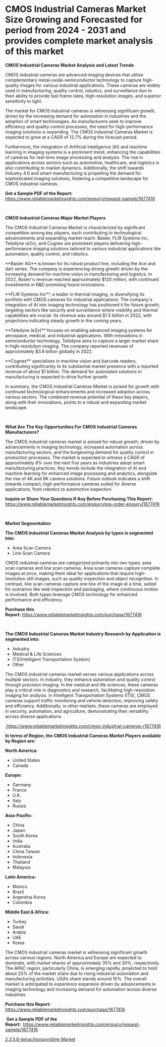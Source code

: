 <p><h1>CMOS Industrial Cameras Market Size Growing and Forecasted for period from 2024 - 2031 and provides complete market analysis of this market</h1></p><p><strong>CMOS Industrial Cameras Market Analysis and Latest Trends</strong></p>
<p><p>CMOS industrial cameras are advanced imaging devices that utilize complementary metal-oxide-semiconductor technology to capture high-quality images for various industrial applications. These cameras are widely used in manufacturing, quality control, robotics, and surveillance due to their ability to provide fast frame rates, high-resolution images, and superior sensitivity to light. </p><p>The market for CMOS industrial cameras is witnessing significant growth, driven by the increasing demand for automation in industries and the adoption of smart technologies. As manufacturers seek to improve efficiency and quality control processes, the need for high-performance imaging solutions is expanding. The CMOS Industrial Cameras Market is expected to grow at a CAGR of 12.7% during the forecast period. </p><p>Furthermore, the integration of Artificial Intelligence (AI) and machine learning in imaging systems is a prominent trend, enhancing the capabilities of cameras for real-time image processing and analysis. The rise in applications across sectors such as automotive, healthcare, and logistics is also contributing to market dynamics. Additionally, the shift towards Industry 4.0 and smart manufacturing is propelling the demand for sophisticated imaging solutions, fostering a competitive landscape for CMOS industrial cameras.</p></p>
<p><strong>Get a Sample PDF of the Report:&nbsp;</strong> <a href="https://www.reliablemarketinsights.com/enquiry/request-sample/1677416?utm_campaign=2012&utm_medium=2&utm_source=Github&utm_content=ia&utm_term=28122024&utm_id=cmos-industrial-cameras">https://www.reliablemarketinsights.com/enquiry/request-sample/1677416</a></p>
<p>&nbsp;</p>
<p><strong>CMOS Industrial Cameras Major Market Players</strong></p>
<p><p>The CMOS Industrial Cameras Market is characterized by significant competition among key players, each contributing to technological advancements and expanding market reach. Basler, FLIR Systems Inc, Teledyne (e2v), and Cognex are prominent players delivering high-performance imaging solutions tailored to various industrial applications like automation, quality control, and robotics.</p><p>**Basler AG** is known for its robust product line, including the Ace and dart series. The company is experiencing strong growth driven by the increasing demand for machine vision in manufacturing and logistics. In 2022, Basler's revenue reached approximately $120 million, with continued investments in R&D promising future innovations.</p><p>**FLIR Systems Inc**, a leader in thermal imaging, is diversifying its portfolio with CMOS cameras for industrial applications. The company's integration of AI into imaging technology has positioned it for future growth, targeting sectors like security and surveillance where visibility and thermal capabilities are crucial. Its revenue was around $1.5 billion in 2022, with projections indicating steady growth in the coming years.</p><p>**Teledyne (e2v)** focuses on enabling advanced imaging systems for aerospace, medical, and industrial applications. With innovations in semiconductor technology, Teledyne aims to capture a larger market share in high-resolution imaging. The company reported revenues of approximately $3.6 billion globally in 2022.</p><p>**Cognex** specializes in machine vision and barcode readers, contributing significantly to its substantial market presence with a reported revenue of about $1 billion. The demand for automated solutions in manufacturing is expected to drive further growth.</p><p>In summary, the CMOS Industrial Cameras Market is poised for growth with continued technological enhancements and increased adoption across various sectors. The combined revenue potential of these key players, along with their innovations, points to a robust and expanding market landscape.</p></p>
<p>&nbsp;</p>
<p><strong>What Are The Key Opportunities For CMOS Industrial Cameras Manufacturers?</strong></p>
<p><p>The CMOS industrial cameras market is poised for robust growth, driven by advancements in imaging technology, increased automation across manufacturing sectors, and the burgeoning demand for quality control in production processes. The market is expected to witness a CAGR of approximately 8% over the next five years as industries adopt smart manufacturing practices. Key trends include the integration of AI and machine learning for enhanced image processing and analytics, alongside the rise of 4K and 8K camera solutions. Future outlook indicates a shift towards compact, high-performance cameras suited for diverse applications, from robotics to automotive inspection.</p></p>
<p><strong>Inquire or Share Your Questions If Any Before Purchasing This Report:</strong> <a href="https://www.reliablemarketinsights.com/enquiry/pre-order-enquiry/1677416?utm_campaign=2012&utm_medium=2&utm_source=Github&utm_content=ia&utm_term=28122024&utm_id=cmos-industrial-cameras">https://www.reliablemarketinsights.com/enquiry/pre-order-enquiry/1677416</a></p>
<p>&nbsp;</p>
<p><strong>Market Segmentation</strong></p>
<p><strong>The CMOS Industrial Cameras Market Analysis by types is segmented into:</strong></p>
<p><ul><li>Area Scan Camera</li><li>Line Scan Camera</li></ul></p>
<p><p>CMOS industrial cameras are categorized primarily into two types: area scan cameras and line scan cameras. Area scan cameras capture complete images at once, making them ideal for applications that require high-resolution still images, such as quality inspection and object recognition. In contrast, line scan cameras capture one line of the image at a time, suited for scenarios like web inspection and packaging, where continuous motion is involved. Both types leverage CMOS technology for enhanced performance and efficiency.</p></p>
<p><strong>Purchase this Report:&nbsp;</strong><a href="https://www.reliablemarketinsights.com/purchase/1677416?utm_campaign=2012&utm_medium=2&utm_source=Github&utm_content=ia&utm_term=28122024&utm_id=cmos-industrial-cameras">https://www.reliablemarketinsights.com/purchase/1677416</a></p>
<p>&nbsp;</p>
<p><strong>The CMOS Industrial Cameras Market Industry Research by Application is segmented into:</strong></p>
<p><ul><li>Industry</li><li>Medical & Life Sciences</li><li>ITS(Intelligent Transportation System)</li><li>Other</li></ul></p>
<p><p>The CMOS industrial cameras market serves various applications across multiple sectors. In industry, they enhance automation and quality control through precision imaging. In the medical and life sciences, these cameras play a critical role in diagnostics and research, facilitating high-resolution imaging for analysis. In Intelligent Transportation Systems (ITS), CMOS cameras support traffic monitoring and vehicle detection, improving safety and efficiency. Additionally, in other markets, these cameras are employed in security, automation, and agriculture, demonstrating their versatility across diverse applications.</p></p>
<p><a href="https://www.reliablemarketinsights.com/cmos-industrial-cameras-r1677416?utm_campaign=2012&utm_medium=2&utm_source=Github&utm_content=ia&utm_term=28122024&utm_id=cmos-industrial-cameras">&nbsp;https://www.reliablemarketinsights.com/cmos-industrial-cameras-r1677416</a></p>
<p><strong>In terms of Region, the CMOS Industrial Cameras Market Players available by Region are:</strong></p>
<p>
    <p> <strong> North America: </strong>
        <ul>
            <li>United States</li>
            <li>Canada</li>
        </ul>
        </p> 
    <p> <strong> Europe: </strong>
        <ul>
            <li>Germany</li>
            <li>France</li>
            <li>U.K.</li>
            <li>Italy</li>
            <li>Russia</li>
        </ul>
        </p> 
    <p> <strong> Asia-Pacific: </strong>
        <ul>
            <li>China</li>
            <li>Japan</li>
            <li>South Korea</li>
            <li>India</li>
            <li>Australia</li>
            <li>China Taiwan</li>
            <li>Indonesia</li>
            <li>Thailand</li>
            <li>Malaysia</li>
        </ul>
        </p> 
    <p> <strong> Latin America: </strong>
        <ul>
            <li>Mexico</li>
            <li>Brazil</li>
            <li>Argentina Korea</li>
            <li>Colombia</li>
        </ul>
        </p> 
    <p> <strong> Middle East & Africa: </strong>
        <ul>
            <li>Turkey</li>
            <li>Saudi</li>
            <li>Arabia</li>
            <li>UAE</li>
            <li>Korea</li>
        </ul>
    </p>
    </p>
<p><p>The CMOS industrial cameras market is witnessing significant growth across various regions. North America and Europe are expected to dominate, with market shares of approximately 35% and 30%, respectively. The APAC region, particularly China, is emerging rapidly, projected to hold about 25% of the market share due to rising industrial automation and manufacturing activities. USA’s share stands around 10%. The overall market is anticipated to experience expansion driven by advancements in imaging technology and increasing demand for automation across diverse industries.</p></p>
<p><strong>Purchase this Report: </strong><a href="https://www.reliablemarketinsights.com/purchase/1677416?utm_campaign=2012&utm_medium=2&utm_source=Github&utm_content=ia&utm_term=28122024&utm_id=cmos-industrial-cameras">https://www.reliablemarketinsights.com/purchase/1677416</a></p>
<p>&nbsp;<strong>Get a Sample PDF of the Report:&nbsp;&nbsp;</strong><a href="https://www.reliablemarketinsights.com/enquiry/request-sample/1677416?utm_campaign=2012&utm_medium=2&utm_source=Github&utm_content=ia&utm_term=28122024&utm_id=cmos-industrial-cameras">https://www.reliablemarketinsights.com/enquiry/request-sample/1677416</a></p>
<p><strong></strong></p>
<p><p><a href="https://github.com/JakirUddin511/Market-Research-Report-List-1/blob/main/2356-tetrachloropyridine-market.md?utm_campaign=2012&utm_medium=2&utm_source=Github&utm_content=ia&utm_term=28122024&utm_id=cmos-industrial-cameras">2,3,5,6-tetrachloropyridine Market</a></p></p>